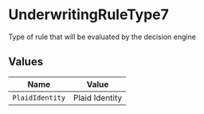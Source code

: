 # UnderwritingRuleType7

Type of rule that will be evaluated by the decision engine


## Values

| Name            | Value           |
| --------------- | --------------- |
| `PlaidIdentity` | Plaid Identity  |